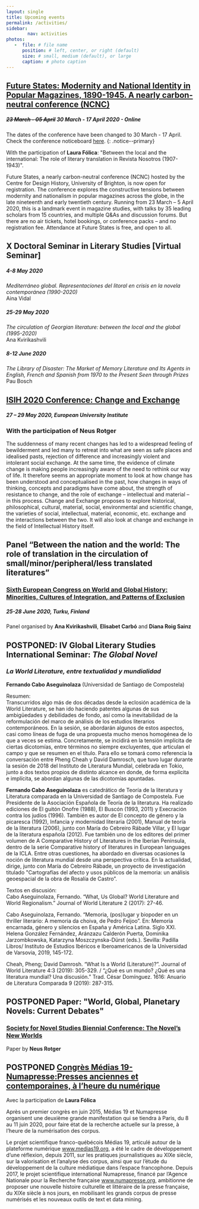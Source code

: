 ```yaml
---
layout: single
title: Upcoming events
permalink: /activities/
sidebar:
        nav: activities
photos:
   -  file: # file name
      position: # left, center, or right (default)
      size: # small, medium (default), or large
      caption: # photo caption  
---
```

## [Future States: Modernity and National Identity in Popular Magazines, 1890-1945. A nearly carbon-neutral conference (NCNC)](https://www.futurestates.org/)
##### <s>23 March - 05 April</s> 30 March - 17 April 2020 - Online

The dates of the conference have been changed to 30 March - 17 April.  
Check the conference noticeboard [here](https://www.futurestates.org/index.php/noticeboard/).
{: .notice--primary}

With the participation of **Laura Fólica**: "Between the local and the international: The role of literary translation in Revista Nosotros (1907-1943)".

Future States, a nearly carbon-neutral conference (NCNC) hosted by the Centre for Design History, University of Brighton, is now open for registration. The conference explores the constructive tensions between modernity and nationalism in popular magazines across the globe, in the late nineteenth and early twentieth century. Running from 23 March – 5 April 2020, this is a landmark event in magazine studies, with talks by 35 leading scholars from 15 countries, and multiple Q&As and discussion forums. But there are no air tickets, hotel bookings, or conference packs – and no registration fee. Attendance at Future States is free, and open to all.

## X Doctoral Seminar in Literary Studies [Virtual Seminar]
##### 4-8 May 2020
*Mediterráneo global. Representaciones del litoral en crisis en la novela contemporánea (1990-2020)*  
Aina Vidal

##### 25-29 May 2020
*The circulation of Georgian literature: between the local and the global (1995-2020)*  
Ana Kvirikashvili

##### 8-12 June 2020
*The Library of Disaster: The Market of Memory Literature and Its Agents in English, French and Spanish from 1970 to the Present Seen through Prizes*  
Pau Bosch


## [ISIH 2020 Conference: Change and Exchange](http://isih.history.ox.ac.uk/?page_id=6201)

##### 27 – 29 May 2020, European University Institute

### With the participation of Neus Rotger

The suddenness of many recent changes has led to a widespread feeling of bewilderment and led many to retreat into what are seen as safe places and idealised pasts, rejection of difference and increasingly violent and intolerant social exchange. At the same time, the evidence of climate change is making people increasingly aware of the need to rethink our way of life. It therefore seems an appropriate moment to look at how change has been understood and conceptualised in the past, how changes in ways of thinking, concepts and paradigms have come about, the strength of resistance to change, and the role of exchange – intellectual and material – in this process. Change and Exchange proposes to explore historical, philosophical, cultural, material, social, environmental and scientific change, the varieties of social, intellectual, material, economic, etc. exchange and the interactions between the two. It will also look at change and exchange in the field of Intellectual History itself.


## Panel  “Between the nation and the world: The role of translation in the circulation of small/minor/peripheral/less translated literatures”

### [Sixth European Congress on World and Global History: Minorities, Cultures of Integration, and Patterns of Exclusion](https://research.uni-leipzig.de/eniugh/congress/)

##### 25-28 June 2020, Turku, Finland  

Panel organised by **Ana Kvirikashvili**, **Elisabet Carbó** and **Diana Roig Sainz**


## POSTPONED: IV Global Literary Studies International Seminar: *The Global Novel*
### *La World Literature, entre textualidad y mundialidad*  
**Fernando Cabo Aseguinolaza** (Universidad de Santiago de Compostela)


Resumen:  
Transcurridos algo más de dos décadas desde la eclosión académica de la World Literature, se han ido haciendo patentes algunas de sus ambigüedades y debilidades de fondo, así como la inevitabilidad de la reformulación del marco de análisis de los estudios literarios contemporáneos. En la sesión, se abordarán algunos de estos aspectos, casi como líneas de fuga de una propuesta mucho menos homogénea de lo que a veces se estima. Concretamente, se incidirá en la tensión implícita de ciertas dicotomías, entre términos no siempre excluyentes, que articulan el campo y que se resumen en el título. Para ello se tomará como referencia la conversación entre Pheng Cheah y David Damrosch, que tuvo lugar durante la sesión de 2018 del Instituto de Literatura Mundial, celebrada en Tokio, junto a dos textos propios de distinto alcance en donde, de forma explícita e implícita, se abordan algunas de las dicotomías apuntadas.


**Fernando Cabo Aseguinolaza** es catedrático de Teoría de la literatura y Literatura comparada en la Universidad de Santiago de Compostela. Fue Presidente de la Asociación Española de Teoría de la literatura. Ha realizado ediciones de El guitón Onofre (1988), El Buscón (1993, 2011) y Execración contra los judíos (1996). También es autor de El concepto de género y la picaresca (1992), Infancia y modernidad literaria (2001), Manual de teoría de la literatura (2006), junto con María do Cebreiro Rábade Villar, y El lugar de la literatura española (2012). Fue también uno de los editores del primer volumen de A Comparative History of Literatures in the Iberian Peninsula, dentro de la serie Comparative history of literatures in European languages de la ICLA. Entre otras cuestiones, ha abordado en diversas ocasiones la noción de literatura mundial desde una perspectiva crítica. En la actualidad, dirige, junto con María do Cebreiro Rábade, un proyecto de investigación titulado "Cartografías del afecto y usos públicos de la memoria: un análisis geoespacial de la obra de Rosalía de Castro”.

Textos en discusión:  
Cabo Aseguinolaza, Fernando. “What, Us Global? World Literature and World Regionalism.” Journal of World Literature 2 (2017): 27-46.

Cabo Aseguinolaza, Fernando. “Memoria, (pos)lugar y biopoder en un thriller literario: A memoria da choiva, de Pedro Feijoo”. En: Memoria encarnada, género y silencios en España y América Latina. Siglo XXI. Helena González Fernández, Aránzazu Calderón Puerta, Dominika Jarzombkowska, Katarzyna Moszczynska-Dürst (eds.). Sevilla: Padilla Libros/ Instituto de Estudios Ibéricos e Iberoamericanos de la Universidad de Varsovia, 2019, 145-172.

Cheah, Pheng; David Damrosh. “What Is a World (Literature)?”. Journal of World Literature 4:3 (2019): 305-329. / “¿Qué es un mundo? ¿Qué es una literatura mundial? Una discusión.” Trad. César Domínguez. 1616: Anuario de Literatura Comparada 9 (2019): 287-315.

## POSTPONED Paper: "World, Global, Planetary Novels: Current Debates"
### [Society for Novel Studies Biennial Conference: The Novel’s New Worlds](https://www.english.ox.ac.uk/event/society-novel-studies)

Paper by **Neus Rotger**


## POSTPONED [Congrès Médias 19-Numapresse:Presses anciennes et contemporaines, à l’heure du numérique](http://www.medias19.org/index.php?id=24370)

Avec la participation de **Laura Fólica**


Après un premier congrès en juin 2015, Médias 19 et Numapresse organisent une deuxième grande manifestation qui se tiendra à Paris, du 8 au 11 juin 2020, pour faire état de la recherche actuelle sur la presse, à l’heure de la numérisation des corpus.

Le projet scientifique franco-québécois Médias 19, articulé autour de la plateforme numérique www.medias19.org, a été le cadre de développement d’une réflexion, depuis 2011, sur les pratiques journalistiques au XIXe siècle, sur la valorisation et l’analyse des corpus, ainsi que sur l’étude du développement de la culture médiatique dans l’espace francophone. Depuis 2017, le projet scientifique international Numapresse, financé par l’Agence Nationale pour la Recherche française www.numapresse.org, ambitionne de proposer une nouvelle histoire culturelle et littéraire de la presse française, du XIXe siècle à nos jours, en mobilisant les grands corpus de presse numérisés et les nouveaux outils de text et data mining.
